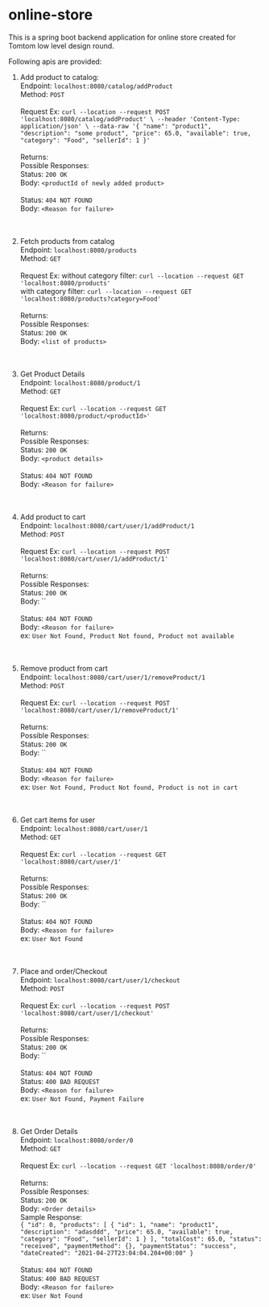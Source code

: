 # online-store
This is a spring boot backend application for online store created for Tomtom low level design round.

Following apis are provided:
1. Add product to catalog:
   <br>
   Endpoint: `localhost:8080/catalog/addProduct`
   <br>
   Method: `POST`
   <br>
   <br>
    Request Ex:
    `curl --location --request POST 'localhost:8080/catalog/addProduct' \
   --header 'Content-Type: application/json' \
   --data-raw '{
   "name": "product1",
   "description": "some product",
   "price": 65.0,
   "available": true,
   "category": "Food",
   "sellerId": 1
   }'`
   <br>
   <br>
    Returns:
   <br>
    Possible Responses:
   <br>
    Status: `200 OK`
   <br>
    Body: `<productId of newly added product>`
   <br>
   <br>
    Status: `404 NOT FOUND`
   <br>
    Body: `<Reason for failure>`
   <br>
   <br>
   <br>
2. Fetch products from catalog
   <br>
   Endpoint: `localhost:8080/products`
   <br>
   Method: `GET`
   <br>
   <br>
   Request Ex:
   without category filter:
   `curl --location --request GET 'localhost:8080/products'`
   <br>
   with category filter: 
   `curl --location --request GET 'localhost:8080/products?category=Food'`
   <br>
   <br>
   Returns:
   <br>
   Possible Responses:
   <br>
   Status: `200 OK`
   <br>
   Body: `<list of products>`
   <br>
   <br>
   <br>
    
3. Get Product Details
   <br>
   Endpoint: `localhost:8080/product/1`
   <br>
   Method: `GET`
   <br>
   <br>
   Request Ex:
   `curl --location --request GET 'localhost:8080/product/<productId>'`
   <br>
   <br>
   Returns:
   <br>
   Possible Responses:
   <br>
   Status: `200 OK`
   <br>
   Body: `<product details>`
   <br>
   <br>
   Status: `404 NOT FOUND`
   <br>
   Body: `<Reason for failure>`
   <br>
   <br>
   <br>
   
4. Add product to cart
   <br>
   Endpoint: `localhost:8080/cart/user/1/addProduct/1`
   <br>
   Method: `POST`
   <br>
   <br>
   Request Ex:
   `curl --location --request POST 'localhost:8080/cart/user/1/addProduct/1'`
   <br>
   <br>
   Returns:
   <br>
   Possible Responses:
   <br>
   Status: `200 OK`
   <br>
   Body: ``
   <br>
   <br>
   Status: `404 NOT FOUND`
   <br>
   Body: `<Reason for failure>`
   <br>
    ex: `User Not Found, Product Not found, Product not available`
   <br>
   <br>
   <br>
   
5.  Remove product from cart
    <br>
    Endpoint: `localhost:8080/cart/user/1/removeProduct/1`
    <br>
    Method: `POST`
    <br>
    <br>
    Request Ex:
    `curl --location --request POST 'localhost:8080/cart/user/1/removeProduct/1'`
    <br>
    <br>
    Returns:
    <br>
    Possible Responses:
    <br>
    Status: `200 OK`
    <br>
    Body: ``
    <br>
    <br>
    Status: `404 NOT FOUND`
    <br>
    Body: `<Reason for failure>`
    <br>
    ex: `User Not Found, Product Not found, Product is not in cart`
    <br>
    <br>
    <br>
    
6. Get cart items for user
   <br>
   Endpoint: `localhost:8080/cart/user/1`
   <br>
   Method: `GET`
   <br>
   <br>
   Request Ex:
   `curl --location --request GET 'localhost:8080/cart/user/1'`
   <br>
   <br>
   Returns:
   <br>
   Possible Responses:
   <br>
   Status: `200 OK`
   <br>
   Body: ``
   <br>
   <br>
   Status: `404 NOT FOUND`
   <br>
   Body: `<Reason for failure>`
   <br>
   ex: `User Not Found`
   <br>
   <br>
   <br>
   
7. Place and order/Checkout
   <br>
   Endpoint: `localhost:8080/cart/user/1/checkout`
   <br>
   Method: `POST`
   <br>
   <br>
   Request Ex:
   `curl --location --request POST 'localhost:8080/cart/user/1/checkout'`
   <br>
   <br>
   Returns:
   <br>
   Possible Responses:
   <br>
   Status: `200 OK`
   <br>
   Body: ``
   <br>
   <br>
   Status: `404 NOT FOUND`
   <br>
   Status: `400 BAD REQUEST`
   <br>
   Body: `<Reason for failure>`
   <br>
   ex: `User Not Found, Payment Failure`
   <br>
   <br>
   <br>
   
8. Get Order Details
   <br>
   Endpoint: `localhost:8080/order/0`
   <br>
   Method: `GET`
   <br>
   <br>
   Request Ex:
   `curl --location --request GET 'localhost:8080/order/0'`
   <br>
   <br>
   Returns:
   <br>
   Possible Responses:
   <br>
   Status: `200 OK`
   <br>
   Body: `<Order details>`
   <br>
   Sample Response:
   <br>
   `{
       "id": 0,
       "products": [
           {
           "id": 1,
           "name": "product1",
           "description": "adasddd",
           "price": 65.0,
           "available": true,
           "category": "Food",
           "sellerId": 1
           }
       ],
       "totalCost": 65.0,
       "status": "received",
       "paymentMethod": {},
       "paymentStatus": "success",
       "dateCreated": "2021-04-27T23:04:04.204+00:00"
   }`
   <br>
   <br>
   Status: `404 NOT FOUND`
   <br>
   Status: `400 BAD REQUEST`
   <br>
   Body: `<Reason for failure>`
   <br>
   ex: `User Not Found`
   <br>
   <br>
   <br>